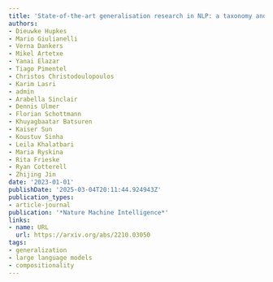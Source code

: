 ```yaml
---
title: 'State-of-the-art generalisation research in NLP: a taxonomy and review'
authors:
- Dieuwke Hupkes
- Mario Giulianelli
- Verna Dankers
- Mikel Artetxe
- Yanai Elazar
- Tiago Pimentel
- Christos Christodoulopoulos
- Karim Lasri
- admin
- Arabella Sinclair
- Dennis Ulmer
- Florian Schottmann
- Khuyagbaatar Batsuren
- Kaiser Sun
- Koustuv Sinha
- Leila Khalatbari
- Maria Ryskina
- Rita Frieske
- Ryan Cotterell
- Zhijing Jin
date: '2023-01-01'
publishDate: '2025-03-04T20:11:44.924943Z'
publication_types:
- article-journal
publication: '*Nature Machine Intelligence*'
links:
- name: URL
  url: https://arxiv.org/abs/2210.03050
tags:
- generalization
- large language models
- compositionality
---
```

